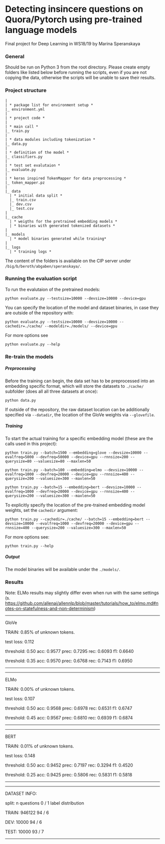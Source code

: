 # Detecting insincere questions on Quora/Pytorch using pre-trained language models
Final project for Deep Learning in WS18/19
by Marina Speranskaya

### General

Should be run on Python 3 from the root directory. Please create empty folders like listed below before running the scripts, even if you are not copying the data, otherwise the scripts will be unable to save their results.

### Project structure

    |
    | * package list for environment setup *
    |_ environment.yml
    |
    | * project code *
    |
    | * main call *
    |_ train.py   
    |
    | * data modules including tokenization * 
    |_ data.py
    |
    | * definition of the model *
    |_ classifiers.py
    |
    | * test set evalutaion *
    |_ evaluate.py
    |
    | * keras inspired TokenMapper for data preprocessing *
    |_ token_mapper.pz
    |
    |_ data
      | * initial data split *
      |_ train.csv
      |_ dev.csv
      |_ test.csv
    |
    |_ cache 
      | * weigths for the pretrained embedding models *
      | * binaries with generated tokenized datasets *
    |
    |_ models 
      | * model binaries generated while training*
    |
    |_ logs
      | * training logs *
      
 The content of the folders is available on the CIP server under `/big/b/beroth/abgaben/speranskaya/`.
 
 
 ### Running the evaluation script
     
 To run the evalutaion of the pretrained models:
    
    python evaluate.py --testsize=10000 --devsize=10000 --device=gpu 
    
 You can specify the location of the model and dataset binaries, in case they are outside of the repository with:
    
    python evaluate.py --testsize=10000 --devsize=10000 --cachedir=./cache/ --modeldir=./models/ --device=gpu 

 For more options see
 
    python evaluate.py --help
    
 ### Re-train the models
     
     
 ##### Preprocessing
 
 Before the training can begin, the data set has to be preprocessed into an embedding specific format, which will store the datasets to `./cache/` subfolder (does all all three datasets at once):
 
    python data.py 
 
 If outside of the repository, the raw dataset location can be additionally specified via `--datadir`, the location of the GloVe weights via `--glovefile`.
 
 ##### Training
     
 To start the actual training for a specific embedding model (these are the calls used in this project):
    
    python train.py --batch=1500 --embedding=glove --devsize=10000 --evalfreq=5000 --devfreq=50000 --device=gpu --rnnsize=200 --querysize=80 --valuesize=80 --maxlen=50

    python train.py --batch=100 --embedding=elmo --devsize=10000 --evalfreq=1000 --devfreq=20000 --device=gpu --rnnsize=400 --querysize=200 --valuesize=300 --maxlen=50
     
    python train.py --batch=15 --embedding=bert --devsize=10000 --evalfreq=1000 --devfreq=20000 --device=gpu --rnnsize=400 --querysize=200 --valuesize=300 --maxlen=50
 
 To explicitly specify the location of the pre-trained embedding model weights, set the `cachedir` argument:
    
    python train.py --cachedir=./cache/ --batch=15 --embedding=bert --devsize=10000 --evalfreq=1000 --devfreq=20000 --device=gpu --rnnsize=400 --querysize=200 --valuesize=300 --maxlen=50 

 For more options see:
 
    python train.py --help
    
 ##### Output 
 
 The model binaries will be available under the `./models/`.
 
 
 
 ### Results
 
 Note: ELMo results may slightly differ even when run with the same settings (s. https://github.com/allenai/allennlp/blob/master/tutorials/how_to/elmo.md#notes-on-statefulness-and-non-determinism)
    
    
--------------------------------------------

GloVe

TRAIN: 0.85% of unknown tokens.

test loss: 0.112


threshold: 0.50      acc: 0.9577   prec: 0.7295   rec: 0.6093   f1: 0.6640

threshold: 0.35      acc: 0.9570   prec: 0.6768   rec: 0.7143   f1: 0.6950


--------------------------------------------
--------------------------------------------

ELMo

TRAIN: 0.00% of unknown tokens.

test loss: 0.107


threshold: 0.50      acc: 0.9568   prec: 0.6978   rec: 0.6531   f1: 0.6747

threshold: 0.45      acc: 0.9567   prec: 0.6810   rec: 0.6939   f1: 0.6874


--------------------------------------------
--------------------------------------------

BERT

TRAIN: 0.01% of unknown tokens.

test loss: 0.148


threshold: 0.50      acc: 0.9452   prec: 0.7197   rec: 0.3294   f1: 0.4520

threshold: 0.25      acc: 0.9425   prec: 0.5806   rec: 0.5831   f1: 0.5818


--------------------------------------------
--------------------------------------------
DATASET INFO:

split:   n questions   0  /  1 label distribution

TRAIN:     946122    94 /  6

DEV:        10000    94 /  6

TEST:       10000    93 /  7

--------------------------------------------
